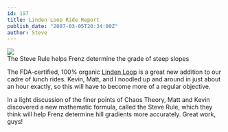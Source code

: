 ```yaml
---
id: 197
title: Linden Loop Ride Report
publish_date: "2007-03-05T20:34:00Z"
author: Steve
---
```


[![](http://lh5.ggpht.com/_zoD15FRZxcs/SvTMlWzz2VI/AAAAAAAACQM/ntBXkFF3QeI/s2400/steve-rule.JPG)](http://picasaweb.google.com/lh/photo/6DHOIrCbx5ec6GQ11UMceA?feat=embedwebsite)  
The Steve Rule helps Frenz determine the grade of steep slopes

The FDA-certified, 100% organic [Linden Loop](http://maps.google.com/maps/ms?hl=en&saddr=Macky+Dr+%26+Pleasant+St,+Boulder,+CO+80302&daddr=Broadway+St+%26+Pleasant+St,+Boulder,+Boulder,+Colorado+80302,+United+States+to:University+Ave+%26+6th+St,+Boulder,+CO+80302+to:4th+and+spruce+st+boulder,+co+to:4th+and+kalmia+boulder,+co+to:Linden+Ave+and+4th+St,+Boulder,+CO+80304+to:linden+dr+and+wild+horse+cir+boulder,+co+to:linden+and+timber+ln+boulder,+co+to:4th+St+and+Kalmia+Ave,+Boulder,+CO+80304+to:4th+and+canyon+boulder,+co+to:University+Ave+%26+6th+St,+Boulder,+CO+80302+to:Macky+Dr+%26+Pleasant+St,+Boulder,+CO+80302&ie=UTF8&om=1&msa=0&msid=100713211184899290190.000477a944849ec7f4d2e&ll=40.031558,-105.29417&spn=0.082807,0.135269&z=13) is a great new addition to our cadre of lunch rides. Kevin, Matt, and I noodled up and around in just about an hour exactly, so this will have to become more of a regular objective.

In a light discussion of the finer points of Chaos Theory, Matt and Kevin discovered a new mathematic formula, called the Steve Rule, which they think will help Frenz determine hill gradients more accurately. Great work, guys!
